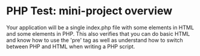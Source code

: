 # PHP Test: mini-project overview

Your application will be a single index.php file with some elements in HTML and some elements in PHP. This also verifies that you can do basic HTML and know how to use the 'pre' tag as well as understand how to switch between PHP and HTML when writing a PHP script.
